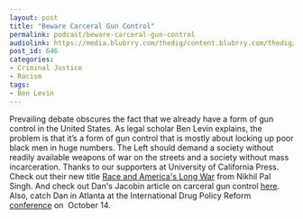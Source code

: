 ```yaml
---
layout: post
title: "Beware Carceral Gun Control"
permalink: podcast/beware-carceral-gun-control
audiolink: https://media.blubrry.com/thedig/content.blubrry.com/thedig/The_Dig_-_EP_55_-_Levin.mp3
post_id: 646
categories: 
- Criminal Justice
- Racism
tags: 
- Ben Levin
---
```


Prevailing debate obscures the fact that we already have a form of gun control in the United States. As legal scholar Ben Levin explains, the problem is that it’s a form of gun control that is mostly about locking up poor black men in huge numbers. The Left should demand a society without readily available weapons of war on the streets and a society without mass incarceration. Thanks to our supporters at University of California Press. Check out their new title 
[Race and America's Long War](https://www.ucpress.edu/book.php?isbn=9780520296251) from Nikhil Pal Singh. And check out Dan's Jacobin article on carceral gun control 
[here](https://www.jacobinmag.com/2016/09/gun-control-mass-incarceration-drug-war-nra-shooters). Also, catch Dan in Atlanta at the International Drug Policy Reform 
[conference](https://eformconference.org/) on 
October 14.